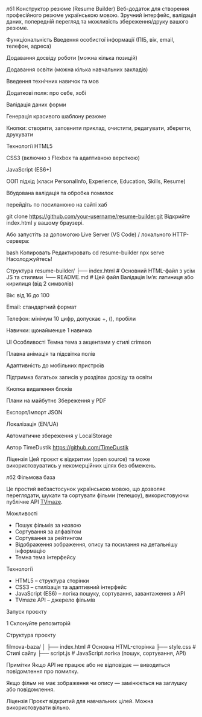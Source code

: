 лб1 Конструктор резюме (Resume Builder)
Веб-додаток для створення професійного резюме українською мовою. Зручний інтерфейс, валідація даних, попередній перегляд та можливість збереження/друку вашого резюме.

Функціональність
Введення особистої інформації (ПІБ, вік, email, телефон, адреса)

Додавання досвіду роботи (можна кілька позицій)

Додавання освіти (можна кілька навчальних закладів)

Введення технічних навичок та мов

Додаткові поля: про себе, хобі

Валідація даних форми

Генерація красивого шаблону резюме

Кнопки: створити, заповнити приклад, очистити, редагувати, зберегти, друкувати

Технології
HTML5

CSS3 (включно з Flexbox та адаптивною версткою)

JavaScript (ES6+)

ООП підхід (класи PersonalInfo, Experience, Education, Skills, Resume)

Вбудована валідація та обробка помилок

перейдіть по посиланюню на сайті хаб

git clone https://github.com/your-username/resume-builder.git
Відкрийте index.html у вашому браузері.

Або запустіть за допомогою Live Server (VS Code) / локального HTTP-сервера:

bash
Копировать
Редактировать
cd resume-builder
npx serve
Насолоджуйтесь!

Структура
resume-builder/
├── index.html      # Основний HTML-файл з усім JS та стилями
└── README.md       # Цей файл
Валідація
Ім’я: латиниця або кирилиця (від 2 символів)

Вік: від 16 до 100

Email: стандартний формат

Телефон: мінімум 10 цифр, допускає +, (), пробіли

Навички: щонайменше 1 навичка

UI Особливості
Темна тема з акцентами у стилі crimson

Плавна анімація та підсвітка полів

Адаптивність до мобільних пристроїв

Підтримка багатьох записів у розділах досвіду та освіти

Кнопка видалення блоків

Плани на майбутнє
Збереження у PDF

Експорт/Імпорт JSON

Локалізація (EN/UA)

Автоматичне збереження у LocalStorage

Автор
TimeDustik
https://github.com/TimeDustik

Ліцензія
Цей проєкт є відкритим (open source) та може використовуватись у некомерційних цілях без обмежень.









лб2 Фільмова база

Це простий вебзастосунок українською мовою, що дозволяє переглядати, шукати та сортувати фільми (телешоу), використовуючи публічне API [TVmaze](https://www.tvmaze.com/api).

Можливості

-  Пошук фільмів за назвою
-  Сортування за алфавітом
-  Сортування за рейтингом
-  Відображення зображення, опису та посилання на детальнішу інформацію
-  Темна тема інтерфейсу

 Технології

- HTML5 – структура сторінки
- CSS3 – стилізація та адаптивний інтерфейс
- JavaScript (ES6) – логіка пошуку, сортування, завантаження з API
- TVmaze API – джерело фільмів

 Запуск проєкту

1 Склонуйте репозиторій

 Структура проєкту

filmova-baza/
│
├── index.html         # Основна HTML-сторінка
├── style.css          # Стилі сайту
├── script.js          # JavaScript логіка (пошук, сортування, API)

Примітки
Якщо API не працює або не відповідає — виводиться повідомлення про помилку.

Якщо фільм не має зображення чи опису — замінюється на заглушку або повідомлення.

Ліцензія
Проєкт відкритий для навчальних цілей. Можна використовувати вільно.
